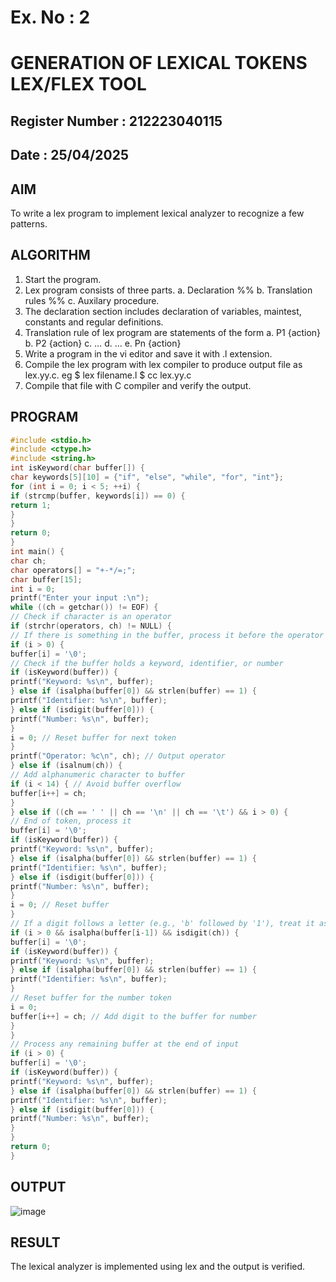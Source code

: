 # Ex. No : 2	
# GENERATION OF LEXICAL TOKENS LEX/FLEX TOOL
## Register Number : 212223040115
## Date : 25/04/2025

## AIM   
To write a lex program to implement lexical analyzer to recognize a few patterns.

## ALGORITHM
1.	Start the program.
2.	Lex program consists of three parts.
    a.	Declaration %%
    b.	Translation rules %%
    c.	Auxilary procedure.
3.	The declaration section includes declaration of variables, maintest, constants and regular definitions.
4.	Translation rule of lex program are statements of the form
    a.	P1 {action}
    b.	P2 {action}
    c.	…
    d.	…
    e.	Pn {action}
5.	Write a program in the vi editor and save it with .l extension.
6.	Compile the lex program with lex compiler to produce output file as lex.yy.c. eg $ lex filename.l $ cc lex.yy.c
7.	Compile that file with C compiler and verify the output.

## PROGRAM
```c
#include <stdio.h>
#include <ctype.h>
#include <string.h>
int isKeyword(char buffer[]) {
char keywords[5][10] = {"if", "else", "while", "for", "int"};
for (int i = 0; i < 5; ++i) {
if (strcmp(buffer, keywords[i]) == 0) {
return 1;
}
}
return 0;
}
int main() {
char ch;
char operators[] = "+-*/=;";
char buffer[15];
int i = 0;
printf("Enter your input :\n");
while ((ch = getchar()) != EOF) {
// Check if character is an operator
if (strchr(operators, ch) != NULL) {
// If there is something in the buffer, process it before the operator
if (i > 0) {
buffer[i] = '\0';
// Check if the buffer holds a keyword, identifier, or number
if (isKeyword(buffer)) {
printf("Keyword: %s\n", buffer);
} else if (isalpha(buffer[0]) && strlen(buffer) == 1) {
printf("Identifier: %s\n", buffer);
} else if (isdigit(buffer[0])) {
printf("Number: %s\n", buffer);
}
i = 0; // Reset buffer for next token
}
printf("Operator: %c\n", ch); // Output operator
} else if (isalnum(ch)) {
// Add alphanumeric character to buffer
if (i < 14) { // Avoid buffer overflow
buffer[i++] = ch;
}
} else if ((ch == ' ' || ch == '\n' || ch == '\t') && i > 0) {
// End of token, process it
buffer[i] = '\0';
if (isKeyword(buffer)) {
printf("Keyword: %s\n", buffer);
} else if (isalpha(buffer[0]) && strlen(buffer) == 1) {
printf("Identifier: %s\n", buffer);
} else if (isdigit(buffer[0])) {
printf("Number: %s\n", buffer);
}
i = 0; // Reset buffer
}
// If a digit follows a letter (e.g., 'b' followed by '1'), treat it as separa
if (i > 0 && isalpha(buffer[i-1]) && isdigit(ch)) {
buffer[i] = '\0';
if (isKeyword(buffer)) {
printf("Keyword: %s\n", buffer);
} else if (isalpha(buffer[0]) && strlen(buffer) == 1) {
printf("Identifier: %s\n", buffer);
}
// Reset buffer for the number token
i = 0;
buffer[i++] = ch; // Add digit to the buffer for number
}
}
// Process any remaining buffer at the end of input
if (i > 0) {
buffer[i] = '\0';
if (isKeyword(buffer)) {
printf("Keyword: %s\n", buffer);
} else if (isalpha(buffer[0]) && strlen(buffer) == 1) {
printf("Identifier: %s\n", buffer);
} else if (isdigit(buffer[0])) {
printf("Number: %s\n", buffer);
}
}
return 0;
}
```

## OUTPUT 
![image](https://github.com/user-attachments/assets/01340920-a8d5-4c48-98ff-ef44a62e6980)

## RESULT
The lexical analyzer is implemented using lex and the output is verified.
